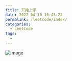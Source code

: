 ```yaml
---
title: 开始上手
date: 2022-04-16 16:43:23
permalink: /leetcode/index/
categories:
  - LeetCode
tags:
  - 
---
```


![image](https://cdn.staticaly.com/gh/jonsam-ng/image-hosting@master/2022/image.6lpx09tf2s80.webp)


